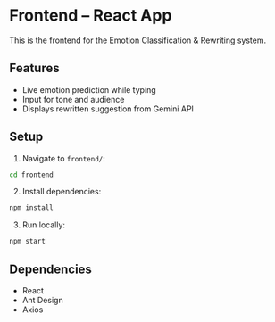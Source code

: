 # Frontend – React App

This is the frontend for the Emotion Classification & Rewriting system.

## Features

- Live emotion prediction while typing
- Input for tone and audience
- Displays rewritten suggestion from Gemini API

## Setup

1. Navigate to `frontend/`:

```bash
cd frontend
```

2. Install dependencies:

```bash
npm install
```

3. Run locally:

```bash
npm start
```

## Dependencies

- React
- Ant Design
- Axios
